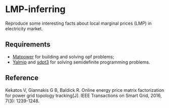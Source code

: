 # LMP-inferring
Reproduce some interesting facts about local marginal prices (LMP) in electricity market.

## Requirements
- [Matpower](http://www.pserc.cornell.edu/matpower/) for building and solving opf problems;
- [Yalmip](https://yalmip.github.io/) and [sdpt3](http://www.math.nus.edu.sg/~mattohkc/sdpt3.html) for solving semidefinite programming problems.

## Reference
Kekatos V, Giannakis G B, Baldick R. Online energy price matrix factorization for power grid topology tracking[J]. IEEE Transactions on Smart Grid, 2016, 7(3): 1239-1248.

